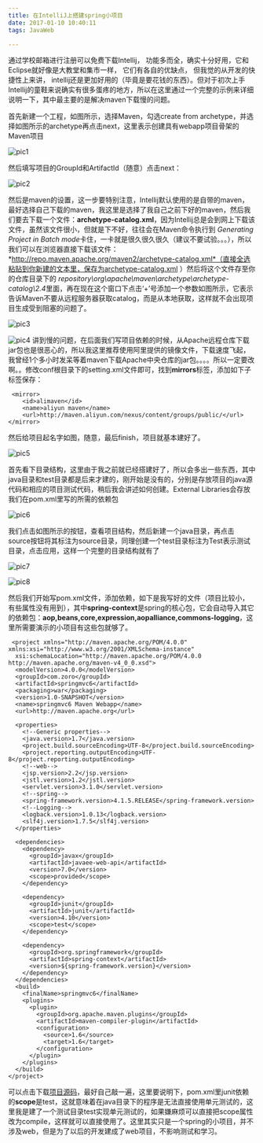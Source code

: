 ```yaml
---
title: 在IntelliJ上搭建spring小项目
date: 2017-01-10 10:40:11
tags: JavaWeb

---
```




通过学校邮箱进行注册可以免费下载Intellij， 功能多而全，确实十分好用，它和Eclipse就好像是大教堂和集市一样， 它们有各自的优缺点， 但我觉的从开发的快捷性上来讲， intellij还是更加好用的（毕竟是要花钱的东西）。但对于初次上手Intellij的童鞋来说确实有很多蛋疼的地方，所以在这里通过一个完整的示例来详细说明一下，其中最主要的是解决maven下载慢的问题。

<!-- more -->

首先新建一个工程，如图所示，选择Maven，勾选create from archetype，并选择如图所示的archetype再点击next，这里表示创建具有webapp项目骨架的Maven项目

![pic1](http://odbihfqll.bkt.clouddn.com/IntelliJ_1.png)

然后填写项目的GroupId和ArtifactId（随意）点击next：

![pic2](http://odbihfqll.bkt.clouddn.com/IntelliJ_2.png)

然后是maven的设置，这一步要特别注意，Intellij默认使用的是自带的maven，最好选择自己下载的maven，我这里是选择了我自己之前下好的maven，然后我们要去下载一个文件：**archetype-catalog.xml**，因为Intellij总是会到网上下载该文件，虽然该文件很小，但就是下不好，往往会在Maven命令执行到 *Generating Project in Batch mode*卡住，一卡就是很久很久很久（建议不要试验。。。），所以我们可以在浏览器直接下载该文件：*http://repo.maven.apache.org/maven2/archetype-catalog.xml*（直接全选粘贴到你新建的文本里，保存为archetype-catalog.xml ）然后将这个文件存至你的仓库目录下的 *repository\org\apache\maven\archetype\archetype-catalog\2.4*里面，再在现在这个窗口下点击‘+’号添加一个参数如图所示，它表示告诉Maven不要从远程服务器获取catalog，而是从本地获取，这样就不会出现项目生成受到阻塞的问题了。

![pic3](http://odbihfqll.bkt.clouddn.com/IntelliJ_3.png)

![pic4](http://odbihfqll.bkt.clouddn.com/IntelliJ_4.png)
讲到慢的问题，在后面我们写项目依赖的时候，从Apache远程仓库下载jar包也是很恶心的，所以我这里推荐使用阿里提供的镜像文件，下载速度飞起，我曾经1个多小时发呆等着maven下载Apache中央仓库的jar包。。。。所以一定要改啊。。修改conf根目录下的setting.xml文件即可，找到**mirrors**标签，添加如下子标签保存：
```command
 <mirror>  
	<id>alimaven</id>  
	<name>aliyun maven</name>  
    <url>http://maven.aliyun.com/nexus/content/groups/public/</url>  
</mirror>  
```
然后给项目起名字如图，随意，最后finish，项目就基本建好了。

![pic5](http://odbihfqll.bkt.clouddn.com/IntelliJ_5.png)

首先看下目录结构，这里由于我之前就已经搭建好了，所以会多出一些东西，其中java目录和test目录都是后来才建的，刚开始是没有的，分别是存放项目的java源代码和相应的项目测试代码，稍后我会讲述如何创建。External Libraries会存放我们在pom.xml里写的所需的依赖包

![pic6](http://odbihfqll.bkt.clouddn.com/IntelliJ_6.png)

我们点击如图所示的按钮，查看项目结构，然后新建一个java目录，再点击source按钮将其标注为source目录，同理创建一个test目录标注为Test表示测试目录，点击应用，这样一个完整的目录结构就有了

![pic7](http://odbihfqll.bkt.clouddn.com/IntelliJ_7.png)

![pic8](http://odbihfqll.bkt.clouddn.com/IntelliJ_8.png)

然后我们开始写pom.xml文件，添加依赖，如下是我写好的文件（项目比较小，有些属性没有用到），其中**spring-context**是spring的核心包，它会自动导入其它的依赖包：**aop,beans,core,expression,aopalliance,commons-logging**，这里所需要演示的小项目有这些包就够了。

```command
 <project xmlns="http://maven.apache.org/POM/4.0.0" xmlns:xsi="http://www.w3.org/2001/XMLSchema-instance"
  xsi:schemaLocation="http://maven.apache.org/POM/4.0.0 http://maven.apache.org/maven-v4_0_0.xsd">
  <modelVersion>4.0.0</modelVersion>
  <groupId>com.zoro</groupId>
  <artifactId>springmvc6</artifactId>
  <packaging>war</packaging>
  <version>1.0-SNAPSHOT</version>
  <name>springmvc6 Maven Webapp</name>
  <url>http://maven.apache.org</url>

  <properties>
    <!--Generic properties-->
    <java.version>1.7</java.version>
    <project.build.sourceEncoding>UTF-8</project.build.sourceEncoding>
    <project.reporting.outputEncoding>UTF-8</project.reporting.outputEncoding>
    <!--web-->
    <jsp.version>2.2</jsp.version>
    <jstl.version>1.2</jstl.version>
    <servlet.version>3.1.0</servlet.version>
    <!--spring-->
    <spring-framework.version>4.1.5.RELEASE</spring-framework.version>
    <!--Logging-->
    <logback.version>1.0.13</logback.version>
    <slf4j.version>1.7.5</slf4j.version>
  </properties>

  <dependencies>
    <dependency>
      <groupId>javax</groupId>
      <artifactId>javaee-web-api</artifactId>
      <version>7.0</version>
      <scope>provided</scope>
    </dependency>

    <dependency>
      <groupId>junit</groupId>
      <artifactId>junit</artifactId>
      <version>4.10</version>
      <scope>test</scope>
    </dependency>

    <dependency>
      <groupId>org.springframework</groupId>
      <artifactId>spring-context</artifactId>
      <version>${spring-framework.version}</version>
    </dependency>
  </dependencies>
  <build>
    <finalName>springmvc6</finalName>
    <plugins>
      <plugin>
        <groupId>org.apache.maven.plugins</groupId>
        <artifactId>maven-compiler-plugin</artifactId>
        <configuration>
          <source>1.6</source>
          <target>1.6</target>
        </configuration>
      </plugin>
    </plugins>
  </build>
</project>
```
可以点击下载[项目源码][1]，最好自己敲一遍，这里要说明下，pom.xml里junit依赖的**scope**是test，这就意味着在java目录下的程序是无法直接使用单元测试的，这里我是建了一个测试目录test实现单元测试的，如果嫌麻烦可以直接把scope属性改为compile，这样就可以直接使用了。这里其实只是一个spring的小项目，并不涉及web，但是为了以后的开发建成了web项目，不影响测试和学习。


[1]: http://pan.baidu.com/s/1o899Nmi